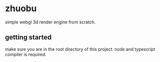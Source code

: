 # zhuobu
simple webgl 3d render engine from scratch.

## getting started

make sure you are in the root directory of this project.
node and typescript compiler is required.



